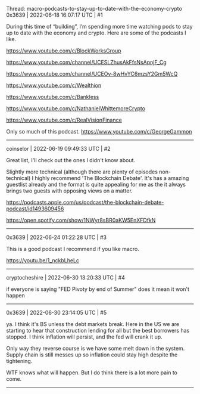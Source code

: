 Thread: macro-podcasts-to-stay-up-to-date-with-the-economy-crypto
0x3639 | 2022-06-18 16:07:17 UTC | #1

During this time of “building”, I’m spending more time watching pods to stay up to date with the economy and crypto.  Here are some of the podcasts I like.

https://www.youtube.com/c/BlockWorksGroup

https://www.youtube.com/channel/UCESLZhusAkFfsNsApnjF_Cg

https://www.youtube.com/channel/UCEOv-8wHvYC6mzsY2Gm5WcQ

https://www.youtube.com/c/Wealthion

https://www.youtube.com/c/Bankless

https://www.youtube.com/c/NathanielWhittemoreCrypto

https://www.youtube.com/c/RealVisionFinance

Only so much of this podcast. 
https://www.youtube.com/c/GeorgeGammon

-------------------------

coinselor | 2022-06-19 09:49:33 UTC | #2

Great list, I'll check out the ones I didn't know about.

Slightly more technical (although there are plenty of episodes non-technical) I highly recommend 'The Blockchain Debate'. It's has a amazing guestlist already and the format is quite appealing for me as the it always brings two guests with opposing views on a matter.

https://podcasts.apple.com/us/podcast/the-blockchain-debate-podcast/id1493609456

https://open.spotify.com/show/1NWyr8sBR0aKW5EnXFDfkN

-------------------------

0x3639 | 2022-06-24 01:22:28 UTC | #3

This is a good podcast I recommend if you like macro.

https://youtu.be/1_nckbLheLc

-------------------------

cryptocheshire | 2022-06-30 13:20:33 UTC | #4

if everyone is saying "FED Pivoty by end of Summer" does it mean it won't happen

-------------------------

0x3639 | 2022-06-30 23:14:05 UTC | #5

ya.  I think it's BS unless the debt markets break.  Here in the US we are starting to hear that construction lending for all but the best borrowers has stopped.  I think inflation will persist, and the fed will crank it up.

Only way they reverse course is we have some melt down in the system.  Supply chain is still messes up so inflation could stay high despite the tightening.  

WTF knows what will happen.  But I do think there is a lot more pain to come.

-------------------------

